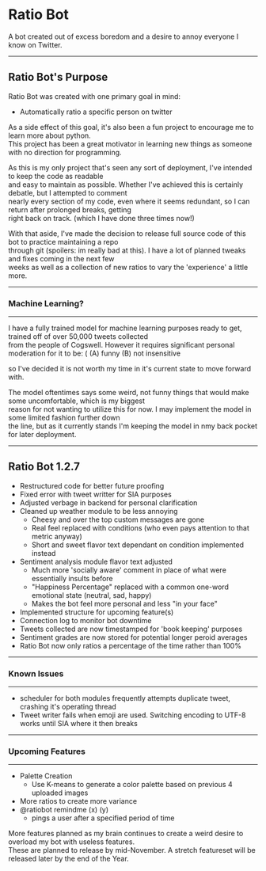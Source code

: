 # Ratio Bot

A bot created out of excess boredom and a desire to annoy everyone I know on Twitter.

---

## Ratio Bot's Purpose

Ratio Bot was created with one primary goal in mind:
  - Automatically ratio a specific person on twitter

As a side effect of this goal, it's also been a fun project to encourage me to learn more about python.  
This project has been a great motivator in learning new things as someone with no direction for programming.

As this is my only project that's seen any sort of deployment, I've intended to keep the code as readable  
and easy to maintain as possible. Whether I've achieved this is certainly debatle, but I attempted to comment  
nearly every section of my code, even where it seems redundant, so I can return after prolonged breaks, getting  
right back on track. (which I have done three times now!)  

With that aside, I've made the decision to release full source code of this bot to practice maintaining a repo  
through git (spoilers: im really bad at this). I have a lot of planned tweaks and fixes coming in the next few  
weeks as well as a collection of new ratios to vary the 'experience' a little more.

---

### Machine Learning?

---

I have a fully trained model for machine learning purposes ready to get, trained off of over 50,000 tweets collected  
from the people of Cogswell. However it requires significant personal moderation  for it to be: (
 (A) funny
 (B) not insensitive
 
so I've decided it is not worth my time in it's current state to move forward with.

The model oftentimes says some weird, not funny things that would make some uncomfortable, which is my biggest  
reason for not wanting to utilize this for now. I may implement the model in some limited fashion further down  
the line, but as it currently stands I'm keeping the model in nmy back pocket for later deployment.  

---

## Ratio Bot 1.2.7

  - Restructured code for better future proofing
  - Fixed error with tweet writter for SIA purposes
  - Adjusted verbage in backend for personal clarification
  - Cleaned up weather module to be less annoying
    - Cheesy and over the top custom messages are gone
    - Real feel replaced with conditions (who even pays attention to that metric anyway)
    - Short and sweet flavor text dependant on condition implemented instead
  - Sentiment analysis module flavor text adjusted
    - Much more 'socially aware' comment in place of what were essentially insults before
    - "Happiness Percentage" replaced with a common one-word emotional state (neutral, sad, happy)
    - Makes the bot feel more personal and less "in your face"
  - Implemented structure for upcoming feature(s)
  - Connection log to monitor bot downtime
  - Tweets collected are now timestamped for 'book keeping' purposes
  - Sentiment grades are now stored for potential longer peroid averages
  - Ratio Bot now only ratios a percentage of the time rather than 100%

---

### Known Issues

--- 

  - scheduler for both modules frequently attempts duplicate tweet, crashing it's operating thread
  - Tweet writer fails when emoji are used. Switching encoding to UTF-8 works until SIA where it then breaks

---

### Upcoming Features

---

  - Palette Creation
    - Use K-means to generate a color palette based on previous 4 uploaded images
  - More ratios to create more variance
  - @ratiobot remindme (x) (y)
    - pings a user after a specified period of time
 
More features planned as my brain continues to create a weird desire to overload my bot with useless features.  
These are planned to release by mid-November. A stretch featureset will be released later by the end of the Year.
